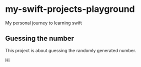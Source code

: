 # my-swift-projects-playground
My personal journey to learning swift

## Guessing the number

This project is about guessing the randomly generated number.

Hi
